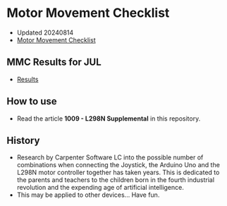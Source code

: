 # Motor Movement Checklist
- Updated 20240814
- [Motor Movement Checklist](https://drive.google.com/file/d/17yNw5FNRORWgtDyey11OeKGRMB9qV0SZ)
## MMC Results for JUL
- [Results](https://drive.google.com/file/d/17yNw5FNRORWgtDyey11OeKGRMB9qV0SZ)
## How to use
- Read the article **1009 - L298N Supplemental** in this repository.
## History
- Research by Carpenter Software LC into the possible number of combinations when connecting the Joystick, the Arduino Uno and the L298N motor controller together has taken years. This is dedicated to the parents and teachers to the children born in the fourth industrial revolution and the expending age of artificial intelligence.
- This may be applied to other devices... Have fun.
